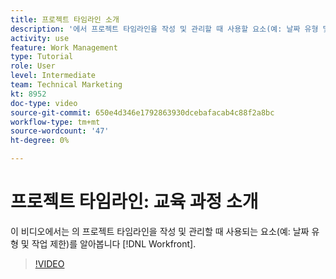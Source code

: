```yaml
---
title: 프로젝트 타임라인 소개
description: '에서 프로젝트 타임라인을 작성 및 관리할 때 사용할 요소(예: 날짜 유형 및 작업 제한)를 알아봅니다. [!DNL  Workfront].'
activity: use
feature: Work Management
type: Tutorial
role: User
level: Intermediate
team: Technical Marketing
kt: 8952
doc-type: video
source-git-commit: 650e4d346e1792863930dcebafacab4c88f2a8bc
workflow-type: tm+mt
source-wordcount: '47'
ht-degree: 0%

---
```


# 프로젝트 타임라인: 교육 과정 소개

이 비디오에서는 의 프로젝트 타임라인을 작성 및 관리할 때 사용되는 요소(예: 날짜 유형 및 작업 제한)를 알아봅니다 [!DNL  Workfront].

>[!VIDEO](https://video.tv.adobe.com/v/335212/?quality=12&learn=on)
